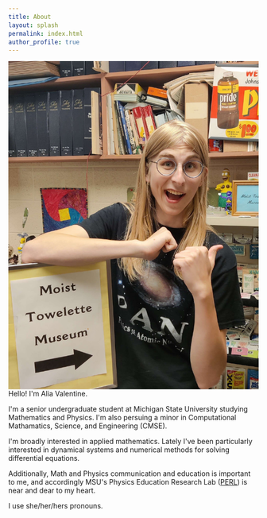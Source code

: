 ```yaml
---
title: About
layout: splash
permalink: index.html
author_profile: true
---
```


<img style="float: right;" align="left" src="./assets/images/av_1.jpg" alt="Alia" style="width:450px;height:auto;"/>


Hello! I'm Alia Valentine.

I'm a senior undergraduate student at Michigan State University studying Mathematics and Physics. I'm also persuing a minor in Computational Mathamatics, Science, and Engineering (CMSE). 

I'm broadly interested in applied mathematics. Lately I've been particularly interested in dynamical systems and numerical methods for solving differential equations.

Additionally, Math and Physics communication and education is important to me, and accordingly MSU's Physics Education Research Lab ([PERL](https://perl.natsci.msu.edu/)) is near and dear to my heart.

 I use she/her/hers pronouns.
